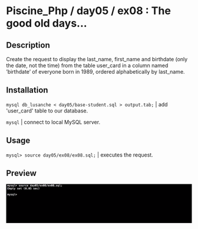 # Piscine_Php / day05 / ex08 : The good old days...

## Description
Create the request to display the last_name, first_name and birthdate (only the date, not the time) from the table user_card in a column named ’birthdate’ of everyone born in 1989, ordered alphabetically by last_name.

## Installation
`mysql db_lusanche < day05/base-student.sql > output.tab;` | add 'user_card' table to our database.

`mysql` | connect to local MySQL server.

## Usage
`mysql> source day05/ex08/ex08.sql;` | executes the request.

## Preview
<img src="../../resources/images/old.png" width="1200">
